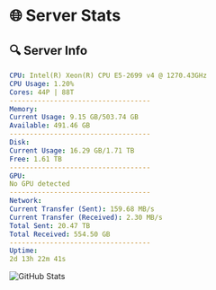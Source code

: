 # 🌐 Server Stats
## 🔍 Server Info
```yaml
CPU: Intel(R) Xeon(R) CPU E5-2699 v4 @ 1270.43GHz
CPU Usage: 1.20%
Cores: 44P | 88T
-----------------------------------
Memory:
Current Usage: 9.15 GB/503.74 GB
Available: 491.46 GB
-----------------------------------
Disk:
Current Usage: 16.29 GB/1.71 TB
Free: 1.61 TB
-----------------------------------
GPU:
No GPU detected
-----------------------------------
Network:
Current Transfer (Sent): 159.68 MB/s
Current Transfer (Received): 2.30 MB/s
Total Sent: 20.47 TB
Total Received: 554.50 GB
-----------------------------------
Uptime:
2d 13h 22m 41s
```
![GitHub Stats](https://img.shields.io/badge/Updated-2025-02-10_12:05:59-blue)